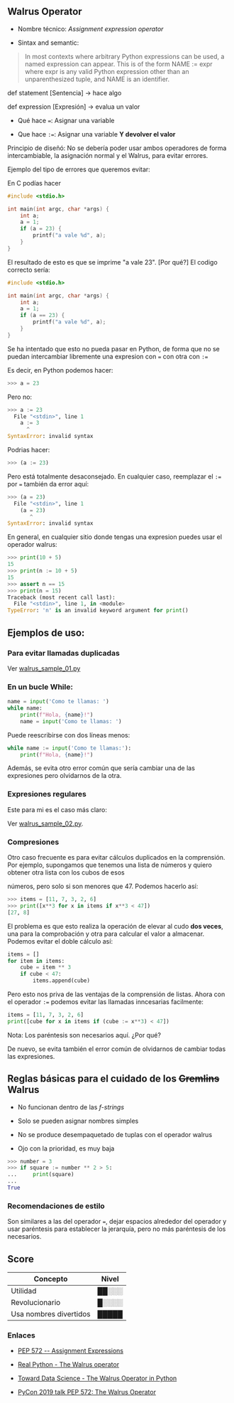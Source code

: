 ## Walrus Operator

- Nombre técnico: _Assignment expression operator_

- Sintax and semantic:

> In most contexts where arbitrary Python expressions can be used, a named expression can
> appear. This is of the form NAME := expr where expr is any valid Python expression other
> than an unparenthesized tuple, and NAME is an identifier.


def statement [Sentencia] -> hace algo

def expression [Expresión] -> evalua un valor

- Qué hace `=`: Asignar una variable

- Que hace `:=`: Asignar una variable **Y devolver el valor**

Principio de diseñó: No se debería poder usar ambos operadores de
forma intercambiable, la asignación normal y el Walrus, para evitar errores.

Ejemplo del tipo de errores que queremos evitar:

En C podías hacer

```c
#include <stdio.h>

int main(int argc, char *args) {
    int a;
    a = 1;
    if (a = 23) {
        printf("a vale %d", a);
    }
}
```

El resultado de esto es que se imprime "a vale 23". [Por qué?] El codigo correcto sería:

```c
#include <stdio.h>

int main(int argc, char *args) {
    int a;
    a = 1;
    if (a == 23) {
        printf("a vale %d", a);
    }
}
```

Se ha intentado que esto no pueda pasar en Python, de forma que no se puedan intercambiar
libremente una expresion con `=` con otra con `:=`

Es decir, en Python podemos hacer:

```python
>>> a = 23
```

Pero no:

```python
>>> a := 23
  File "<stdin>", line 1
    a := 3
      ^
SyntaxError: invalid syntax
```

Podrias hacer:

```python
>>> (a := 23)
```

Pero está totalmente desaconsejado. En cualquier caso, reemplazar el `:=` por `=` también da
error aquí:

```python
>>> (a = 23)
  File "<stdin>", line 1
    (a = 23)
       ^
SyntaxError: invalid syntax
```

En general, en cualquier sitio donde tengas una expresion puedes usar el operador walrus:

```python
>>> print(10 + 5)
15
>>> print(n := 10 + 5)
15
>>> assert n == 15
>>> print(n = 15)
Traceback (most recent call last):
  File "<stdin>", line 1, in <module>
TypeError: 'n' is an invalid keyword argument for print()
```

## Ejemplos de uso:

### Para evitar llamadas duplicadas

Ver [walrus_sample_01.py](walrus_sample_01.py)


### En un bucle While:

```python
name = input('Como te llamas: ')
while name:
    print(f"Hola, {name}!")
    name = input('Como te llamas: ')
```

Puede reescribirse con dos líneas menos:

```python
while name := input('Como te llamas:'):
    print(f"Hola, {name}!")
```

Además, se evita otro error común que sería cambiar una de las expresiones pero olvidarnos
de la otra.

### Expresiones regulares

Este para mi es el caso más claro:

Ver [walrus_sample_02.py](walrus_sample_02.py).


### Compresiones

Otro caso frecuente es para evitar cálculos duplicados en la comprensión. Por ejemplo,
supongamos que tenemos una lista de números y quiero obtener otra lista con los cubos de
esos

números, pero solo si son menores que $47$. Podemos hacerlo así:

```python
>>> items = [11, 7, 3, 2, 6]
>>> print([x**3 for x in items if x**3 < 47])
[27, 8]
```

El problema es que esto realiza la operación de elevar al cudo **dos veces**, una para la
comprobación y otra para calcular el valor a almacenar. Podemos evitar el doble cálculo así:

```python
items = []
for item in items:
    cube = item ** 3
    if cube < 47:
        items.append(cube)
```

Pero esto nos priva de las ventajas de la comprensión de listas. Ahora con el operador `:=`
podemos evitar las llamadas inncesarias facilmente:

```python
items = [11, 7, 3, 2, 6]
print([cube for x in items if (cube := x**3) < 47])
```

Nota: Los paréntesis son necesarios aquí. ¿Por qué?

De nuevo, se evita también el error común de olvidarnos de cambiar todas las expresiones.

## Reglas básicas para el cuidado de los ~~Gremlins~~ Walrus

- No funcionan dentro de las _f-strings_

- Solo se pueden asignar nombres simples

- No se produce desempaquetado de tuplas con el operador walrus

- Ojo con la prioridad, es muy baja

```python
>>> number = 3
>>> if square := number ** 2 > 5:
...     print(square)
...
True
```

### Recomendaciones de estilo

Son similares a las del operador `=`, dejar espacios alrededor del operador y usar
paréntesis para establecer la jerarquía, pero no más paréntesis de los necesarios.

## Score

| Concepto                 | Nivel |
|--------------------------|-------|
| Utilidad                 | ██░░░ |
| Revolucionario           | █░░░░ |
| Usa nombres divertidos   | █████ | 

### Enlaces

- [PEP 572 -- Assignment Expressions](https://www.python.org/dev/peps/pep-0572/)

- [Real Python - The Walrus operator](https://realpython.com/python-walrus-operator/)

- [Toward Data Science - The Walrus Operator in Python](https://towardsdatascience.com/the-walrus-operator-in-python-a315e4f84583)

- [PyCon 2019 talk PEP 572: The Walrus Operator](https://pyvideo.org/pycon-us-2019/pep-572-the-walrus-operator.html)
